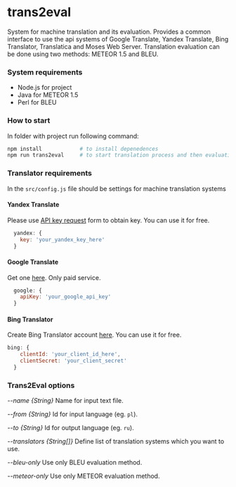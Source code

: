 # trans2eval

System for machine translation and its evaluation. Provides a common interface to use the api systems of Google Translate, Yandex Translate, Bing Translator, Translatica and Moses Web Server. Translation evaluation can be done using two methods: METEOR 1.5 and BLEU.

### System requirements

* Node.js for project
* Java for METEOR 1.5
* Perl for BLEU 

### How to start

In folder with project run following command:

```bash
npm install            # to install depenedences
npm run trans2eval     # to start translation process and then evaluation
```

### Translator requirements

In the ```src/config.js``` file should be settings for machine translation systems

#### Yandex Translate

Please use [API key request](https://tech.yandex.com/keys/get/?service=trnsl) form to obtain key. You can use it for free.

```js
  yandex: {
    key: 'your_yandex_key_here'
  }
```

#### Google Translate

Get one [here](https://developers.google.com/translate/v2/pricing). Only paid service.

```js
  google: {
    apiKey: 'your_google_api_key'
  }
```

#### Bing Translator

Create Bing Translator account [here](http://datamarket.azure.com/dataset/bing/microsofttranslator). You can use it for free.

```js
bing: {
    clientId: 'your_client_id_here',
    clientSecret: 'your_client_secret'
  }
```

### Trans2Eval options

*--name {String}*
Name for input text file.

*--from {String}*
Id for input language (eg. ```pl```).

*--to {String}*
Id for output language (eg. ```ru```).

*--translators {String[]}*
Define list of translation systems which you want to use.

*--bleu-only*
Use only BLEU evaluation method.

*--meteor-only*
Use only METEOR evaluation method.

